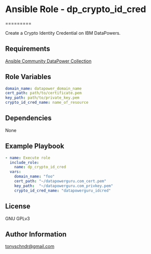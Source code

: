 # Ansible Role - dp_crypto_id_cred
=========

Create a Crypto Identity Credential on IBM DataPowers.

Requirements
------------

[Ansible Community DataPower Collection](https://github.com/tony-schndr/ansible-datapower)

Role Variables
--------------
```yaml
domain_name: datapower_domain_name
cert_path: path/to/certificate.pem
key_path: path/to/private_key.pem
crypto_id_cred_name: name_of_resource
```

Dependencies
------------
None

Example Playbook
----------------
```yaml
- name: Execute role
  include_role:
    name: dp_crypto_id_cred
  vars:
    domain_name: "foo"
    cert_path: "~/datapowerguru.com_cert.pem"
    key_path:  "~/datapowerguru.com_privkey.pem"
    crypto_id_cred_name: "datapowerguru_idcred"
```

License
-------

GNU GPLv3

Author Information
------------------

tonyschndr@gmail.com
